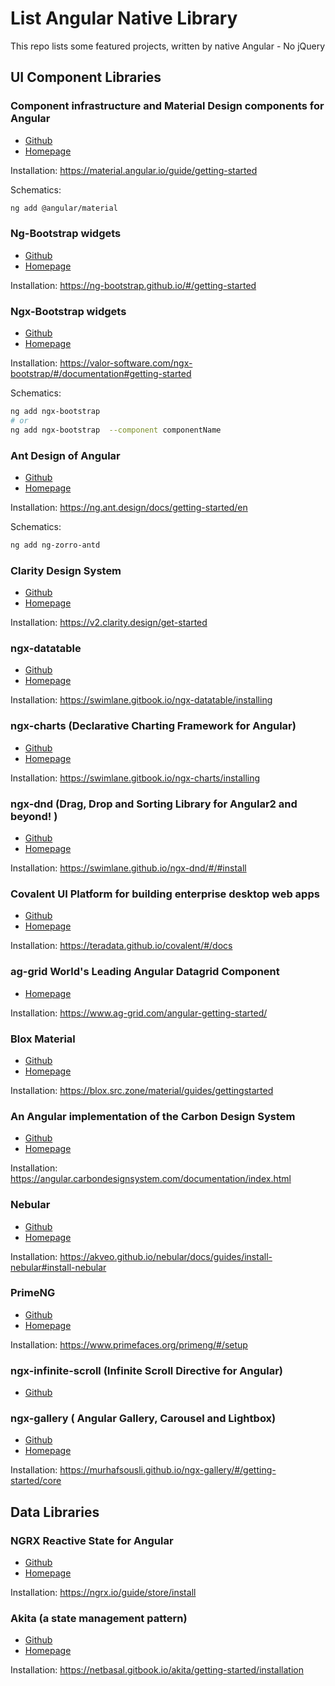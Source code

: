 # List Angular Native Library

This repo lists some featured projects, written by native Angular - No jQuery

## UI Component Libraries

### Component infrastructure and Material Design components for Angular

- [Github](https://github.com/angular/components)
- [Homepage](https://material.angular.io/)

Installation: https://material.angular.io/guide/getting-started

Schematics:
```bash
ng add @angular/material
```

### Ng-Bootstrap widgets

- [Github](https://github.com/ng-bootstrap/ng-bootstrap)
- [Homepage](https://ng-bootstrap.github.io/)

Installation: https://ng-bootstrap.github.io/#/getting-started


### Ngx-Bootstrap widgets

- [Github](https://github.com/valor-software/ngx-bootstrap)
- [Homepage](https://valor-software.com/ngx-bootstrap/)

Installation: https://valor-software.com/ngx-bootstrap/#/documentation#getting-started

Schematics:
```bash
ng add ngx-bootstrap
# or
ng add ngx-bootstrap  --component componentName
```

### Ant Design of Angular

- [Github](https://github.com/NG-ZORRO/ng-zorro-antd)
- [Homepage](https://ng.ant.design/docs/introduce/en)

Installation: https://ng.ant.design/docs/getting-started/en

Schematics:
```bash
ng add ng-zorro-antd
```

### Clarity Design System

- [Github](https://github.com/vmware/clarity/)
- [Homepage](https://clarity.design/)

Installation: https://v2.clarity.design/get-started

### ngx-datatable

- [Github](https://github.com/swimlane/ngx-datatable)
- [Homepage](http://swimlane.github.io/ngx-datatable/)

Installation: https://swimlane.gitbook.io/ngx-datatable/installing

### ngx-charts (Declarative Charting Framework for Angular)

- [Github](https://github.com/swimlane/ngx-charts)
- [Homepage](http://swimlane.github.io/ngx-charts/)

Installation: https://swimlane.gitbook.io/ngx-charts/installing

### ngx-dnd (Drag, Drop and Sorting Library for Angular2 and beyond! )

- [Github](https://github.com/swimlane/ngx-dnd)
- [Homepage](http://swimlane.github.io/ngx-dnd/)

Installation: https://swimlane.github.io/ngx-dnd/#/#install

### Covalent UI Platform for building enterprise desktop web apps

- [Github](https://github.com/teradata/covalent)
- [Homepage](https://teradata.github.io/covalent/)

Installation: https://teradata.github.io/covalent/#/docs

### ag-grid World's Leading Angular Datagrid Component

- [Homepage](https://www.ag-grid.com/best-angular-2-data-grid/)

Installation: https://www.ag-grid.com/angular-getting-started/

### Blox Material 

- [Github](https://github.com/src-zone/material)
- [Homepage](https://blox.src.zone/material)

Installation: https://blox.src.zone/material/guides/gettingstarted

### An Angular implementation of the Carbon Design System

- [Github](https://github.com/IBM/carbon-components-angular)
- [Homepage](https://angular.carbondesignsystem.com)

Installation: https://angular.carbondesignsystem.com/documentation/index.html

### Nebular

- [Github](https://github.com/akveo/nebular/)
- [Homepage](https://akveo.github.io/nebular/)

Installation: https://akveo.github.io/nebular/docs/guides/install-nebular#install-nebular

### PrimeNG

- [Github](https://github.com/primefaces/primeng)
- [Homepage](https://www.primefaces.org/primeng/#/)

Installation: https://www.primefaces.org/primeng/#/setup

### ngx-infinite-scroll (Infinite Scroll Directive for Angular)

- [Github](https://github.com/orizens/ngx-infinite-scroll)

### ngx-gallery ( Angular Gallery, Carousel and Lightbox)

- [Github](https://github.com/MurhafSousli/ngx-gallery)
- [Homepage](https://murhafsousli.github.io/ngx-gallery/#/)

Installation: https://murhafsousli.github.io/ngx-gallery/#/getting-started/core

## Data Libraries

### NGRX Reactive State for Angular

- [Github](https://github.com/ngrx/platform)
- [Homepage](https://ngrx.io/)

Installation: https://ngrx.io/guide/store/install

### Akita (a state management pattern)

- [Github](https://github.com/datorama/akita)
- [Homepage](https://netbasal.gitbook.io/akita/)

Installation: https://netbasal.gitbook.io/akita/getting-started/installation




